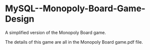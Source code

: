 # MySQL--Monopoly-Board-Game-Design

A simplified version of the Monopoly Board game.

The details of this game are all in the Monopoly Board game.pdf file.
